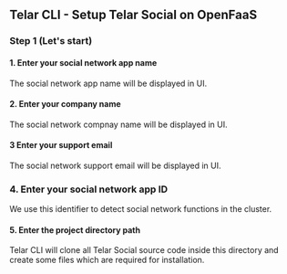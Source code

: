 ## Telar CLI - Setup Telar Social on OpenFaaS

### Step 1 (Let's start)

#### 1. Enter your social network app name

The social network app name will be displayed in UI.

#### 2. Enter your company name

The social network compnay name will be displayed in UI.

#### 3 Enter your support email

The social network support email will be displayed in UI.

### 4. Enter your social network app ID

We use this identifier to detect social network functions in the cluster.

#### 5. Enter the project directory path

Telar CLI will clone all Telar Social source code inside this directory and create some files which are required for installation. 
